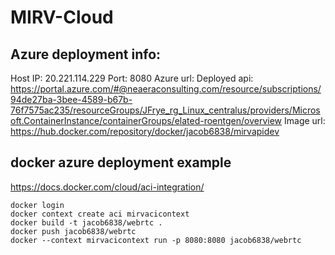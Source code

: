 # MIRV-Cloud
## Azure deployment info:
Host IP: 20.221.114.229
Port: 8080
Azure url: Deployed api: https://portal.azure.com/#@neaeraconsulting.com/resource/subscriptions/94de27ba-3bee-4589-b67b-76f7575ac235/resourceGroups/JFrye_rg_Linux_centralus/providers/Microsoft.ContainerInstance/containerGroups/elated-roentgen/overview
Image url: https://hub.docker.com/repository/docker/jacob6838/mirvapidev

## docker azure deployment example
https://docs.docker.com/cloud/aci-integration/
```
docker login
docker context create aci mirvacicontext
docker build -t jacob6838/webrtc .
docker push jacob6838/webrtc
docker --context mirvacicontext run -p 8080:8080 jacob6838/webrtc
```



